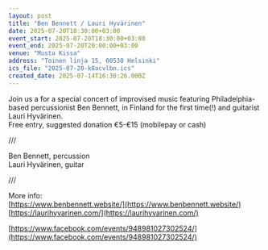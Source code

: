```yaml
---
layout: post
title: "Ben Bennett / Lauri Hyvärinen"
date: 2025-07-20T18:30:00+03:00
event_start: 2025-07-20T18:30:00+03:00
event_end: 2025-07-20T20:00:00+03:00
venue: "Musta Kissa"
address: "Toinen linja 15, 00530 Helsinki"
ics_file: "2025-07-20-k8acvlbn.ics"
created_date: 2025-07-14T16:30:26.000Z
---
```


Join us a for a special concert of improvised music featuring Philadelphia-based percussionist Ben Bennett, in Finland for the first time(!) and guitarist Lauri Hyvärinen.  
Free entry, suggested donation €5-€15 (mobilepay or cash)  
  
///  
  
Ben Bennett, percussion  
Lauri Hyvärinen, guitar  
  
///  
  
More info:  
[https://www.benbennett.website/](https://www.benbennett.website/)  
[https://laurihyvarinen.com/](https://laurihyvarinen.com/)  
  
[https://www.facebook.com/events/948981027302524/](https://www.facebook.com/events/948981027302524/)
